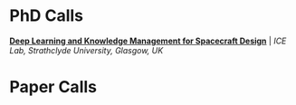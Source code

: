 # PhD Calls

[**Deep Learning and Knowledge Management for Spacecraft Design**](phd/2017-icelab.pdf) | *ICE Lab, Strathclyde University, Glasgow, UK*

# Paper Calls
